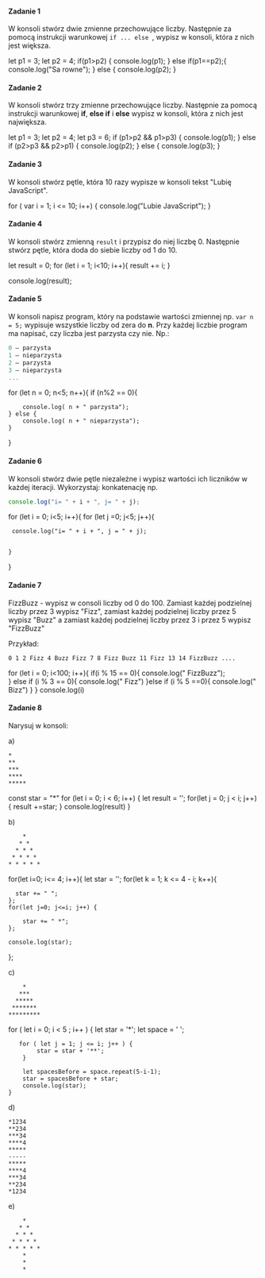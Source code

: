#### Zadanie 1

W konsoli stwórz dwie zmienne przechowujące liczby. Następnie za pomocą instrukcji warunkowej ```if ... else ```, wypisz w konsoli, która z nich jest większa.

let p1 = 3;
let p2 = 4;
if(p1>p2) {
    console.log(p1);
} else if(p1==p2);{
    console.log("Sa rowne");
} else {
    console.log(p2);
}


#### Zadanie 2

W konsoli stwórz trzy zmienne przechowujące liczby. Następnie za pomocą instrukcji warunkowej **if**, **else if** i **else**
wypisz w konsoli, która z nich jest największa.

let p1 = 3;
let p2 = 4;
let p3 = 6;
if (p1>p2 && p1>p3) {
    console.log(p1);
} else if (p2>p3 && p2>p1) {
    console.log(p2);
} else {
    console.log(p3);
}
  


#### Zadanie 3
W konsoli stwórz pętle, która 10 razy wypisze w konsoli tekst "Lubię JavaScript".

for ( var i = 1; i <= 10; i++) {
	console.log("Lubie JavaScript");
}
#### Zadanie 4
W konsoli stwórz zmienną ```result``` i przypisz do niej liczbę 0. Następnie stwórz pętle, która doda do siebie liczby od 1 do 10.

let result = 0;
for (let i = 1; i<10; i++){
  result += i;
} 

console.log(result);


#### Zadanie 5
W konsoli napisz program, który na podstawie wartości zmiennej np. ```var n = 5;``` wypisuje wszystkie liczby od zera do **n**.
Przy każdej liczbie program ma napisać, czy  liczba jest parzysta czy nie. Np.:

```JavaScript
0 – parzysta
1 – nieparzysta
2 – parzysta
3 – nieparzysta
...
```
for (let n = 0; n<5; n++){
  if (n%2 == 0){
        
        console.log( n + " parzysta");
    } else {
        console.log( n + " nieparzysta");
    }
}

#### Zadanie 6
W konsoli stwórz dwie pętle niezależne i wypisz wartości ich liczników w każdej iteracji. Wykorzystaj:
konkatenację np.

```JavaScript 
console.log("i= " + i + ", j= " + j);
```
for (let i = 0; i<5; i++){
 for (let j =0; j<5; j++){
     
     console.log("i= " + i + ", j = " + j);
        
      
    }
}

#### Zadanie 7

FizzBuzz - wypisz w consoli liczby od 0 do 100. Zamiast każdej podzielnej liczby przez 3 wypisz "Fizz", zamiast każdej podzielnej liczby przez 5 wypisz "Buzz" a zamiast każdej podzielnej liczby przez 3 i przez 5 wypisz "FizzBuzz"

Przykład:

```
0 1 2 Fizz 4 Buzz Fizz 7 8 Fizz Buzz 11 Fizz 13 14 FizzBuzz ....
```
for (let i = 0; i<100; i++){
    if(i % 15 == 0){
      console.log(" FizzBuzz");  
    } else if (i % 3 == 0){
        console.log(" Fizz")
    }else if (i % 5 ==0){
        console.log(" Bizz")
    }
}
   console.log(i)

#### Zadanie 8

Narysuj w konsoli:

a)
```
*
**
***
****
*****
``` 

const star = "*"
for (let i = 0; i < 6; i++) {
    let result = '';
    for(let j = 0; j < i; j++) {
        result +=star;
    }
    console.log(result)
}



b)
```
    *
   * *
  * * *
 * * * *
* * * * *
```
for(let i=0; i<= 4; i++){
    let star = '';
    for(let k = 1; k <= 4 - i; k++){
     
      star += " ";
    };
    for(let j=0; j<=i; j++) {
        
        star += " *";
    };
    
    console.log(star);
  };


c)
```
    *
   ***
  *****
 *******
*********
```
for ( let i = 0; i < 5 ; i++ ) {
      let star = '*';
      let space = ' ';

       for ( let j = 1; j <= i; j++ ) {
            star = star + '**';            
        }
           
        let spacesBefore = space.repeat(5-i-1);
        star = spacesBefore + star;
        console.log(star);
    }


    

d)
```
*1234
**234
***34
****4
*****
-----
*****
****4
***34
**234
*1234
```

e)
```
    *
   * *
  * * *
 * * * *
* * * * *
    *
    *
    *
```
